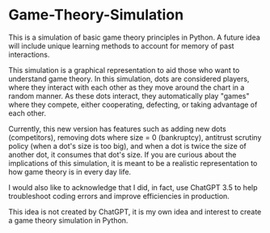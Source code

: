 # Game-Theory-Simulation
This is a simulation of basic game theory principles in Python. A future idea will include unique learning methods to account for memory of past interactions.

This simulation is a graphical representation to aid those who want to understand game theory. In this simulation, dots are considered players, where they interact with each other as they move around the chart in a random manner. As these dots interact, they automatically play "games" where they compete, either cooperating, defecting, or taking advantage of each other.

Currently, this new version has features such as adding new dots (competitors), removing dots where size = 0 (bankruptcy), antitrust scrutiny policy (when a dot's size is too big), and when a dot is twice the size of another dot, it consumes that dot's size. If you are curious about the implications of this simulation, it is meant to be a realistic representation to how game theory is in every day life. 

I would also like to acknowledge that I did, in fact, use ChatGPT 3.5 to help troubleshoot coding errors and improve efficiencies in production.

This idea is not created by ChatGPT, it is my own idea and interest to create a game theory simulation in Python.
